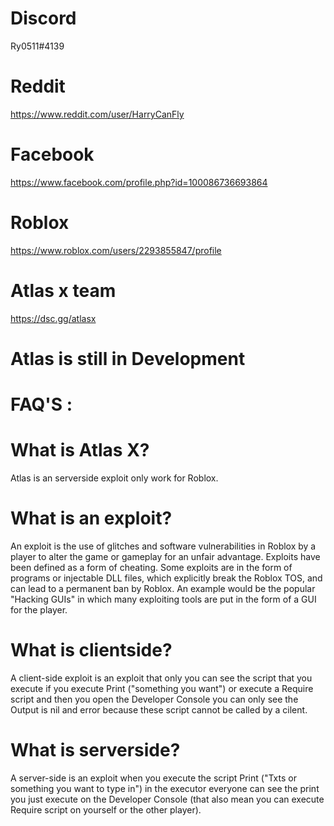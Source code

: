 # Discord
Ry0511#4139

# Reddit
https://www.reddit.com/user/HarryCanFly

# Facebook
https://www.facebook.com/profile.php?id=100086736693864

# Roblox
https://www.roblox.com/users/2293855847/profile

# Atlas x team
https://dsc.gg/atlasx

# Atlas is still in Development 
 # FAQ'S :
# What is Atlas X?
Atlas is an serverside exploit only work for Roblox.

# What is an exploit?
An exploit is the use of glitches and software vulnerabilities in Roblox by a player to alter the game or gameplay for an unfair advantage. Exploits have been defined as a form of cheating.
Some exploits are in the form of programs or injectable DLL files, which explicitly break the Roblox TOS, and can lead to a permanent ban by Roblox. An example would be the popular "Hacking GUIs" in which many exploiting tools are put in the form of a GUI for the player.

# What is clientside?
A client-side exploit is an exploit that only you can see the script that you execute if you execute Print ("something you want") or execute a Require script and then you open the Developer Console you can only see the Output is nil and error because these script cannot be called by a cilent.

# What is serverside?
A server-side is an exploit when you execute the script Print ("Txts or something you want to type in") in the executor everyone can see the print you just execute on the Developer Console (that also mean you can execute Require script on yourself or the other player).
